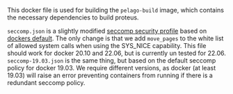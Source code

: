 This docker file is used for building the `pelago-build` image, which contains the necessary dependencies to build proteus.

`seccomp.json` is a slightly modified [seccomp security profile](https://docs.docker.com/engine/security/seccomp/) based on [dockers default](https://github.com/moby/moby/blob/master/profiles/seccomp/default.json). The only change is that we add `move_pages` to the white list of allowed system calls when using the SYS_NICE capability. This file should work for docker 20.10 and 22.06, but is currently un tested for 22.06.
`seccomp-19.03.json` is the same thing, but based on the default seccomp policy for docker 19.03. We require different versions, as docker (at least 19.03) will raise an error preventing containers from running if there is a redundant seccomp policy. 
